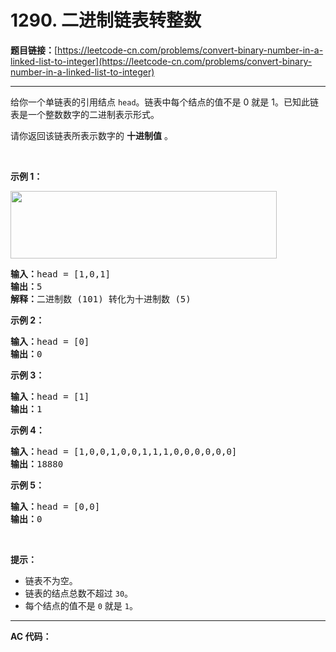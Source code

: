 # 1290. 二进制链表转整数

**题目链接：**[https://leetcode-cn.com/problems/convert-binary-number-in-a-linked-list-to-integer](https://leetcode-cn.com/problems/convert-binary-number-in-a-linked-list-to-integer)

---

<div class="content__1Y2H">
 <div class="notranslate">
  <p>给你一个单链表的引用结点&nbsp;<code>head</code>。链表中每个结点的值不是 0 就是 1。已知此链表是一个整数数字的二进制表示形式。</p> 
  <p>请你返回该链表所表示数字的 <strong>十进制值</strong> 。</p> 
  <p>&nbsp;</p> 
  <p><strong>示例 1：</strong></p> 
  <p><img style="height: 108px; width: 426px;" src="/aliyun-lc-upload/uploads/2019/12/15/graph-1.png" alt=""></p> 
  <pre class="language-text"><strong>输入：</strong>head = [1,0,1]
<strong>输出：</strong>5
<strong>解释：</strong>二进制数 (101) 转化为十进制数 (5)
</pre> 
  <p><strong>示例 2：</strong></p> 
  <pre class="language-text"><strong>输入：</strong>head = [0]
<strong>输出：</strong>0
</pre> 
  <p><strong>示例 3：</strong></p> 
  <pre class="language-text"><strong>输入：</strong>head = [1]
<strong>输出：</strong>1
</pre> 
  <p><strong>示例 4：</strong></p> 
  <pre class="language-text"><strong>输入：</strong>head = [1,0,0,1,0,0,1,1,1,0,0,0,0,0,0]
<strong>输出：</strong>18880
</pre> 
  <p><strong>示例 5：</strong></p> 
  <pre class="language-text"><strong>输入：</strong>head = [0,0]
<strong>输出：</strong>0
</pre> 
  <p>&nbsp;</p> 
  <p><strong>提示：</strong></p> 
  <ul> 
   <li>链表不为空。</li> 
   <li>链表的结点总数不超过&nbsp;<code>30</code>。</li> 
   <li>每个结点的值不是&nbsp;<code>0</code> 就是 <code>1</code>。</li> 
  </ul> 
 </div>
</div>

---

**AC 代码：**

```java

```